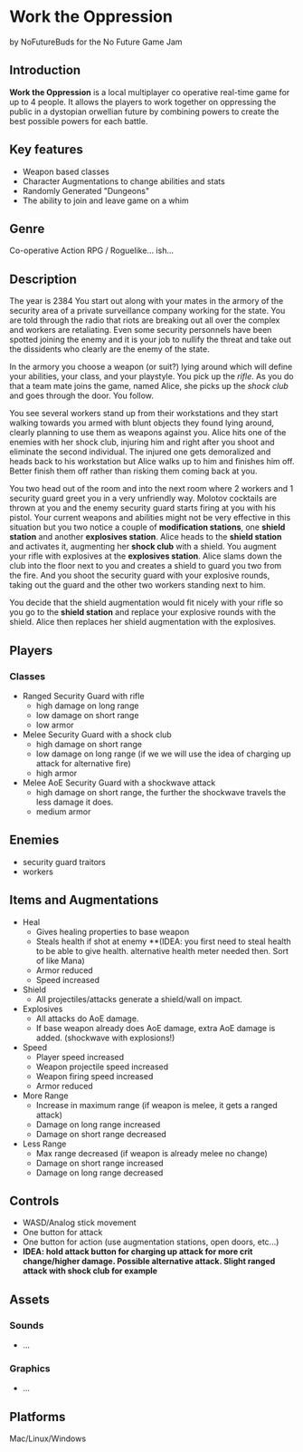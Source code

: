 # Work the Oppression
by NoFutureBuds for the No Future Game Jam

## Introduction
**Work the Oppression** is a local multiplayer co operative real-time game for up to 4 people. It allows the players to work together on oppressing the public in a dystopian orwellian future by combining powers to create the best possible powers for each battle.

## Key features
- Weapon based classes
- Character Augmentations to change abilities and stats
- Randomly Generated "Dungeons"
- The ability to join and leave game on a whim

## Genre
Co-operative Action RPG / Roguelike... ish...

## Description
The year is 2384 You start out along with your mates in the armory of the security area of a private surveillance company working for the state. You are told through the radio that riots are breaking out all over the complex and workers are retaliating. Even some security personnels have been spotted joining the enemy and it is your job to nullify the threat and take out the dissidents who clearly are the enemy of the state.

In the armory you choose a weapon (or suit?) lying around which will define your abilities, your class, and your playstyle. You pick up the *rifle*. As you do that a team mate joins the game, named Alice, she picks up the *shock club* and goes through the door. You follow.

You see several workers stand up from their workstations and they start walking towards you armed with blunt objects they found lying around, clearly planning to use them as weapons against you. Alice hits one of the enemies with her shock club, injuring him and right after you shoot and eliminate the second individual. The injured one gets demoralized and heads back to his workstation but Alice walks up to him and finishes him off. Better finish them off rather than risking them coming back at you.

You two head out of the room and into the next room where 2 workers and 1 security guard greet you in a very unfriendly way. Molotov cocktails are thrown at you and the enemy security guard starts firing at you with his pistol. Your current weapons and abilities might not be very effective in this situation but you two notice a couple of **modification stations**, one **shield station** and another **explosives station**. Alice heads to the **shield station** and activates it, augmenting her **shock club** with a shield. You augment your rifle with explosives at the **explosives station**. Alice slams down the club into the floor next to you and creates a shield to guard you two from the fire. And you shoot the security guard with your explosive rounds, taking out the guard and the other two workers standing next to him.

You decide that the shield augmentation would fit nicely with your rifle so you go to the **shield station** and replace your explosive rounds with the shield. Alice then replaces her shield augmentation with the explosives.

## Players

### Classes
- Ranged Security Guard with rifle
    - high damage on long range
	- low damage on short range
	- low armor
- Melee Security Guard with a shock club
	- high damage on short range
	- low damage on long range (if we we will use the idea of charging up attack for alternative fire)
	- high armor
- Melee AoE Security Guard with a shockwave attack
	- high damage on short range, the further the shockwave travels the less damage it does.
	- medium armor

## Enemies
- security guard traitors
- workers

## Items and Augmentations
- Heal
	- Gives healing properties to base weapon
	- Steals health if shot at enemy **(IDEA: you first need to steal health to be able to give health. alternative health meter needed then. Sort of like Mana)
	- Armor reduced
	- Speed increased
- Shield
	- All projectiles/attacks generate a shield/wall on impact.
- Explosives
	- All attacks do AoE damage.
	- If base weapon already does AoE damage, extra AoE damage is added. (shockwave with explosions!)
- Speed
	- Player speed increased
	- Weapon projectile speed increased
	- Weapon firing speed increased
	- Armor reduced
- More Range
	- Increase in maximum range (if weapon is melee, it gets a ranged attack)
	- Damage on long range increased
	- Damage on short range decreased
- Less Range
	- Max range decreased (if weapon is already melee no change)
	- Damage on short range increased
	- Damage on long range decreased

## Controls
- WASD/Analog stick movement
- One button for attack
- One button for action (use augmentation stations, open doors, etc...)
- **IDEA: hold attack button for charging up attack for more crit change/higher damage. Possible alternative attack. Slight ranged attack with shock club for example**

## Assets

### Sounds
- ...

### Graphics
- ...

## Platforms
Mac/Linux/Windows
